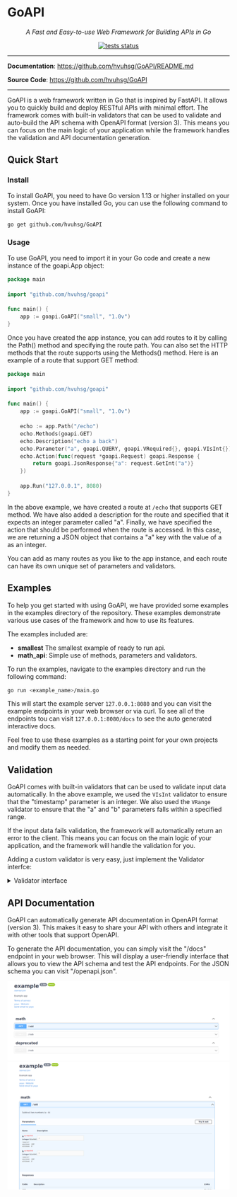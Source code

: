 # GoAPI

<p align="center">
    <em>A Fast and Easy-to-use Web Framework for Building APIs in Go</em>
</p>
<p align="center">
	<a href="https://github.com/hvuhsg/GoAPI/actions/workflows/tests.yml" target="_blank">
		<img src="https://github.com/hvuhsg/GoAPI/actions/workflows/tests.yml/badge.svg?branch=main" alt="tests status">
	</a>
</p>

---

**Documentation**: <a href="https://github.com/hvuhsg/GoAPI/README.md" target="_blank">https://github.com/hvuhsg/GoAPI/README.md</a>

**Source Code**: <a href="https://github.com/hvuhsg/GoAPI" target="_blank">https://github.com/hvuhsg/GoAPI</a>

---


GoAPI is a web framework written in Go that is inspired by FastAPI. It allows you to quickly build and deploy RESTful APIs with minimal effort. The framework comes with built-in validators that can be used to validate and auto-build the API schema with OpenAPI format (version 3). This means you can focus on the main logic of your application while the framework handles the validation and API documentation generation.  


## Quick Start
### Install
To install GoAPI, you need to have Go version 1.13 or higher installed on your system. Once you have installed Go, you can use the following command to install GoAPI:

```sh
go get github.com/hvuhsg/GoAPI
```

### Usage

To use GoAPI, you need to import it in your Go code and create a new instance of the goapi.App object:

```go
package main

import "github.com/hvuhsg/goapi"

func main() {
	app := goapi.GoAPI("small", "1.0v")
}
```

Once you have created the app instance, you can add routes to it by calling the Path() method and specifying the route path. You can also set the HTTP methods that the route supports using the Methods() method. Here is an example of a route that support GET method:

```go
package main

import "github.com/hvuhsg/goapi"

func main() {
	app := goapi.GoAPI("small", "1.0v")

	echo := app.Path("/echo")
	echo.Methods(goapi.GET)
	echo.Description("echo a back")
	echo.Parameter("a", goapi.QUERY, goapi.VRequired{}, goapi.VIsInt{})
	echo.Action(func(request *goapi.Request) goapi.Response {
		return goapi.JsonResponse{"a": request.GetInt("a")}
	})

	app.Run("127.0.0.1", 8080)
}
```

In the above example, we have created a route at `/echo` that supports GET method. We have also added a description for the route and specified that it expects an integer parameter called "a". Finally, we have specified the action that should be performed when the route is accessed. In this case, we are returning a JSON object that contains a "a" key with the value of a as an integer.

You can add as many routes as you like to the app instance, and each route can have its own unique set of parameters and validators.

## Examples

To help you get started with using GoAPI, we have provided some examples in the examples directory of the repository. These examples demonstrate various use cases of the framework and how to use its features.

The examples included are:  
- **smallest** The smallest example of ready to run api.
- **math_api**: Simple use of methods, parameters and validators.  

To run the examples, navigate to the examples directory and run the following command:

```sh
go run <example_name>/main.go
```

This will start the example server `127.0.0.1:8080` and you can visit the example endpoints in your web browser or via curl.
To see all of the endpoints tou can visit `127.0.0.1:8080/docs` to see the auto generated interactive docs.

Feel free to use these examples as a starting point for your own projects and modify them as needed.

## Validation
GoAPI comes with built-in validators that can be used to validate input data automatically. In the above example, we used the `VIsInt` validator to ensure that the "timestamp" parameter is an integer. We also used the `VRange` validator to ensure that the "a" and "b" parameters falls within a specified range.

If the input data fails validation, the framework will automatically return an error to the client. This means you can focus on the main logic of your application, and the framework will handle the validation for you.

Adding a custom validator is very easy, just implement the Validator interfce:
<details>
<summary>Validator interface</summary>

```go
type Validator interface {
	Validate(r *Request, paramName string) error
	updateOpenAPISchema(schema *openapi3.Schema)
}

// VRange implementaion for refernce
type VRange struct {
	Min float64
	Max float64
}

func (v VRange) updateOpenAPISchema(schema *openapi3.Schema) {
	schema.Min = &v.Min
	schema.Max = &v.Max
}
func (v VRange) Validate(r *Request, paramName string) error {
	vr := VIsFloat{}
	err := vr.Validate(r, paramName)
	if err != nil {
		return err
	}

	fVal := r.GetFloat(paramName)

	if fVal < v.Min || fVal > v.Max {
		return fmt.Errorf("parameter %s must be between %f and %f", paramName, v.Min, v.Max)
	}

	return nil
}
```
</details>

## API Documentation
GoAPI can automatically generate API documentation in OpenAPI format (version 3). This makes it easy to share your API with others and integrate it with other tools that support OpenAPI.

To generate the API documentation, you can simply visit the "/docs" endpoint in your web browser. This will display a user-friendly interface that allows you to view the API schema and test the API endpoints.
For the JSON schema you can visit "/openapi.json".  


![Swagger UI](/docs/images/openapi_closed.png)
![Swagger route open](/docs/images/openapi_open.png)
